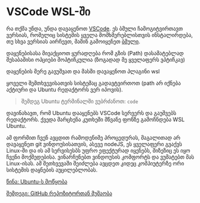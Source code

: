 # VSCode WSL-ში

რა თქმა უნდა, უნდა დავაყენოთ [VSCode](https://code.visualstudio.com/sha/download?build=stable&os=win32-x64). ეს ბმული ჩამოგიტვირთავთ ვერსიას, რომელიც სისტემის ყველა მომხმერებლისთვის ინსტალირდება, თუ სხვა ვერსიას აირჩევთ, მაშინ გამოიყენეთ [ბმული](https://code.visualstudio.com/download#). 

დაყენებისასა მივაქციოთ ყურადღება რომ გზის (Path) დასამატებლად შესაბამისი ოპციები მოპტიჩკულია (ზოგადად მე ყველაფერს ვპტიჩკავ)

დაყენების მერე გავუშვათ და მასში დავაყენოთ პლაგინი wsl

ყოველი შემთხვევისათვის სისტემაც გადავტვირთოთ (path არ იქნება აქტიური და Ubuntu რედაქტორს ვერ იპოვის).

> შემდეგ Ubuntu ტერმინალში ვუბრძანოთ: `code`

დავინახავთ, რომ Ubuntu დააყენებს VSCode სერვერს და გაუშვებს რედაქტორს. ქვედა მარცხენა კუთხეში მწვანე ფონზე გამოჩნდება WSL Ubuntu.

ამ ფორმით ჩვენ ავცდით რამოდენიმე პროცედურას, მაგალითად არ დავაყენეთ git ვინდოუსისათვის, ასევე nodeJS,  ეს ყველაფერი 
გვაქვს Linux-ში და ის ამ სერვისესბს უფრო ეფექტურად იყენებს, მიზეზიც ეს იყო ჩვენი მოქმედებისა. ვინარჩუნებთ ვინდოუსის კომფორტს და ვუმატებთ მას Linux-ისას. ამ შეთხვევაში შეიძლება ავცდეთ კიდეც კომპიუტერზე ორი სისტემის დაყნების აუცილებლობას.

[წინა: Ubuntu-ს მოწყობა](ubuntu.md)

[შემდეგი: GitHub რეპოზიტორთან მუშაობა](github.md)
